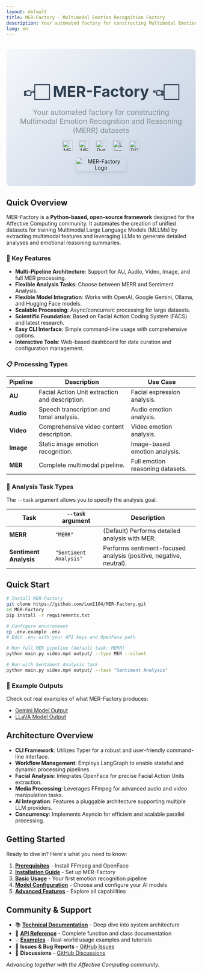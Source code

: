 ```yaml
---
layout: default
title: MER-Factory - Multimodal Emotion Recognition Factory
description: Your automated factory for constructing Multimodal Emotion Recognition and Reasoning (MERR) datasets
lang: en
---
```


<div class="hero-section">
  <h1 class="hero-title">👉🏻 MER-Factory 👈🏻</h1>
  <p class="hero-subtitle">Your automated factory for constructing Multimodal Emotion Recognition and Reasoning (MERR) datasets</p>
  
  <div class="badges">
    <img src="https://img.shields.io/badge/Task-Multimodal_Emotion_Reasoning-red" alt="MERR">
    <img src="https://img.shields.io/badge/Task-Multimodal_Emotion_Recognition-red" alt="MER">
    <img src="https://img.shields.io/badge/Python-3.12+-blue" alt="Python">
    <img src="https://img.shields.io/badge/License-MIT-green" alt="License">
    <img src="https://zenodo.org/badge/1007639998.svg" alt="DOI">
  </div>

  <img src="assets/logo.png" alt="MER-Factory Logo" class="hero-image">
</div>

## Quick Overview

MER-Factory is a **Python-based, open-source framework** designed for the Affective Computing community. It automates the creation of unified datasets for training Multimodal Large Language Models (MLLMs) by extracting multimodal features and leveraging LLMs to generate detailed analyses and emotional reasoning summaries.

### 🚀 Key Features

- **Multi-Pipeline Architecture**: Support for AU, Audio, Video, Image, and full MER processing.
- **Flexible Analysis Tasks**: Choose between MERR and Sentiment Analysis.
- **Flexible Model Integration**: Works with OpenAI, Google Gemini, Ollama, and Hugging Face models.
- **Scalable Processing**: Async/concurrent processing for large datasets.
- **Scientific Foundation**: Based on Facial Action Coding System (FACS) and latest research.
- **Easy CLI Interface**: Simple command-line usage with comprehensive options.
- **Interactive Tools**: Web-based dashboard for data curation and configuration management.

### 📋 Processing Types

| Pipeline | Description | Use Case |
|---|---|---|
| **AU** | Facial Action Unit extraction and description. | Facial expression analysis. |
| **Audio** | Speech transcription and tonal analysis. | Audio emotion analysis. |
| **Video** | Comprehensive video content description. | Video emotion analysis. |
| **Image** | Static image emotion recognition. | Image-based emotion analysis. |
| **MER** | Complete multimodal pipeline. | Full emotion reasoning datasets. |

### 🎯 Analysis Task Types

The `--task` argument allows you to specify the analysis goal.

| Task | `--task` argument | Description |
|---|---|---|
| **MERR** | `"MERR"` | (Default) Performs detailed analysis with MER. |
| **Sentiment Analysis** | `"Sentiment Analysis"` | Performs sentiment-focused analysis (positive, negative, neutral). |


## Quick Start

```bash
# Install MER-Factory
git clone https://github.com/Lum1104/MER-Factory.git
cd MER-Factory
pip install -r requirements.txt

# Configure environment
cp .env.example .env
# Edit .env with your API keys and OpenFace path

# Run full MER pipeline (default task: MERR)
python main.py video.mp4 output/ --type MER --silent

# Run with Sentiment Analysis task
python main.py video.mp4 output/ --task "Sentiment Analysis"
```

### 📖 Example Outputs

Check out real examples of what MER-Factory produces:
- [Gemini Model Output](https://github.com/Lum1104/MER-Factory/blob/main/examples/gemini_merr.json)
- [LLaVA Model Output](https://github.com/Lum1104/MER-Factory/blob/main/examples/llava-llama3:latest_llama3.2_merr_data.json)

## Architecture Overview

- **CLI Framework**: Utilizes Typer for a robust and user-friendly command-line interface.
- **Workflow Management**: Employs LangGraph to enable stateful and dynamic processing pipelines.
- **Facial Analysis**: Integrates OpenFace for precise Facial Action Units extraction.
- **Media Processing**: Leverages FFmpeg for advanced audio and video manipulation tasks.
- **AI Integration**: Features a pluggable architecture supporting multiple LLM providers.
- **Concurrency**: Implements Asyncio for efficient and scalable parallel processing.

## Getting Started

Ready to dive in? Here's what you need to know:

1.  **[Prerequisites](/MER-Factory/getting-started#prerequisites)** - Install FFmpeg and OpenFace
2.  **[Installation Guide](/MER-Factory/getting-started#installation)** - Set up MER-Factory
3.  **[Basic Usage](/MER-Factory/getting-started#your-first-pipeline)** - Your first emotion recognition pipeline
4.  **[Model Configuration](/MER-Factory/getting-started#model-options)** - Choose and configure your AI models
5.  **[Advanced Features](/MER-Factory/getting-started#next-steps)** - Explore all capabilities

## Community & Support

- 📚 **[Technical Documentation](/MER-Factory/technical-docs)** - Deep dive into system architecture
- 🔧 **[API Reference](/MER-Factory/api-reference)** - Complete function and class documentation
- 💡 **[Examples](/MER-Factory/examples)** - Real-world usage examples and tutorials
- 🐛 **Issues & Bug Reports** - [GitHub Issues](https://github.com/Lum1104/MER-Factory/issues)
- 💬 **Discussions** - [GitHub Discussions](https://github.com/Lum1104/MER-Factory/discussions)

*Advancing together with the Affective Computing community.*

<style>
.hero-section {
  text-align: center;
  margin: 2rem 0;
  padding: 2rem;
  background: linear-gradient(135deg, #f5f7fa 0%, #c3cfe2 100%);
  border-radius: 10px;
}

.hero-title {
  font-size: 2.5rem;
  margin-bottom: 0.2rem;
  color: #2c3e50;
}

.hero-subtitle {
  font-size: 1.2rem;
  color: #7f8c8d;
  margin-bottom: 0.2rem;
}

.badges {
  margin: 0.3rem 0;
  display: inline-block;
  text-align: center;
}

.badges img {
  height: 28px;
  margin: 0.4rem;
  vertical-align: middle;
  border: none;
  background: none;
  box-shadow: none;
}

.hero-image {
  max-width: 30%;
  width: auto;
  height: auto;
  margin: 0.5rem auto;
  display: block;
  border-radius: 8px;
  box-shadow: 0 4px 12px rgba(0, 0, 0, 0.1);
}

/* 响应式设计 */
@media (max-width: 768px) {
  .hero-image {
    width: 90%;
  }
  
  .badges {
    display: block;
    text-align: center;
  }
}

</style>
